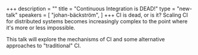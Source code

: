 +++
description = ""
title = "Continuous Integration is DEAD!"
type = "new-talk"
speakers = [
        "johan-bäckström",
]
+++
CI is dead, or is it? Scaling CI for distributed systems becomes increasingly complex to the point where it's more or less impossible. 

This talk will explore the mechanisms of CI and some alternative approaches to "traditional" CI.